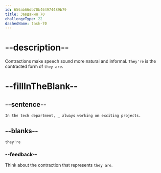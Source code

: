 ```yaml
---
id: 656ab66db70b464974489b79
title: Завдання 70
challengeType: 22
dashedName: task-70
---
```


# --description--

Contractions make speech sound more natural and informal. `They're` is the contracted form of `they are`.

# --fillInTheBlank--

## --sentence--

`In the tech department, _ always working on exciting projects.`

## --blanks--

`they're`

### --feedback--

Think about the contraction that represents `they are`.
